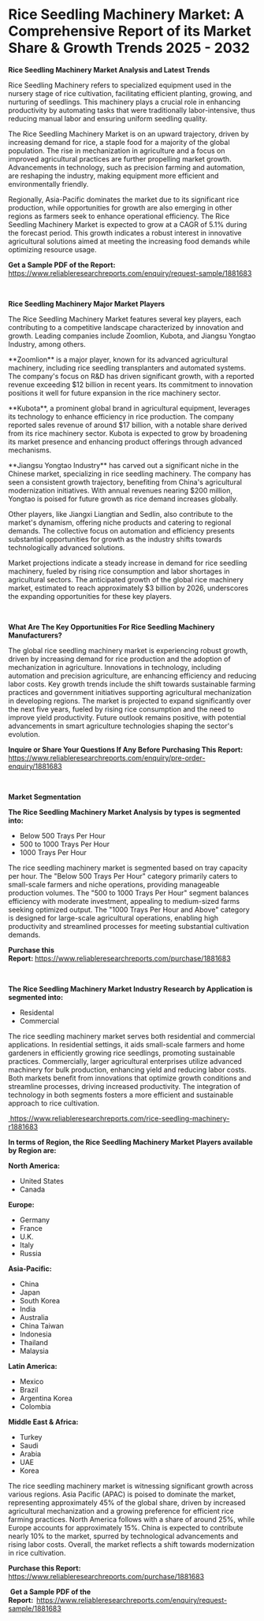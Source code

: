 <p><h1>Rice Seedling Machinery Market: A Comprehensive Report of its Market Share & Growth Trends 2025 - 2032</h1></p><p><strong>Rice Seedling Machinery Market Analysis and Latest Trends</strong></p>
<p><p>Rice Seedling Machinery refers to specialized equipment used in the nursery stage of rice cultivation, facilitating efficient planting, growing, and nurturing of seedlings. This machinery plays a crucial role in enhancing productivity by automating tasks that were traditionally labor-intensive, thus reducing manual labor and ensuring uniform seedling quality.</p><p>The Rice Seedling Machinery Market is on an upward trajectory, driven by increasing demand for rice, a staple food for a majority of the global population. The rise in mechanization in agriculture and a focus on improved agricultural practices are further propelling market growth. Advancements in technology, such as precision farming and automation, are reshaping the industry, making equipment more efficient and environmentally friendly.</p><p>Regionally, Asia-Pacific dominates the market due to its significant rice production, while opportunities for growth are also emerging in other regions as farmers seek to enhance operational efficiency. The Rice Seedling Machinery Market is expected to grow at a CAGR of 5.1% during the forecast period. This growth indicates a robust interest in innovative agricultural solutions aimed at meeting the increasing food demands while optimizing resource usage.</p></p>
<p><strong>Get a Sample PDF of the Report:&nbsp;</strong> <a href="https://www.reliableresearchreports.com/enquiry/request-sample/1881683?utm_campaign=3446&utm_medium=2&utm_source=Github&utm_content=ia&utm_term=12042025&utm_id=rice-seedling-machinery">https://www.reliableresearchreports.com/enquiry/request-sample/1881683</a></p>
<p>&nbsp;</p>
<p><strong>Rice Seedling Machinery Major Market Players</strong></p>
<p><p>The Rice Seedling Machinery Market features several key players, each contributing to a competitive landscape characterized by innovation and growth. Leading companies include Zoomlion, Kubota, and Jiangsu Yongtao Industry, among others.</p><p>**Zoomlion** is a major player, known for its advanced agricultural machinery, including rice seedling transplanters and automated systems. The company's focus on R&D has driven significant growth, with a reported revenue exceeding $12 billion in recent years. Its commitment to innovation positions it well for future expansion in the rice machinery sector.</p><p>**Kubota**, a prominent global brand in agricultural equipment, leverages its technology to enhance efficiency in rice production. The company reported sales revenue of around $17 billion, with a notable share derived from its rice machinery sector. Kubota is expected to grow by broadening its market presence and enhancing product offerings through advanced mechanisms.</p><p>**Jiangsu Yongtao Industry** has carved out a significant niche in the Chinese market, specializing in rice seedling machinery. The company has seen a consistent growth trajectory, benefiting from China's agricultural modernization initiatives. With annual revenues nearing $200 million, Yongtao is poised for future growth as rice demand increases globally.</p><p>Other players, like Jiangxi Liangtian and Sedlin, also contribute to the market's dynamism, offering niche products and catering to regional demands. The collective focus on automation and efficiency presents substantial opportunities for growth as the industry shifts towards technologically advanced solutions.</p><p>Market projections indicate a steady increase in demand for rice seedling machinery, fueled by rising rice consumption and labor shortages in agricultural sectors. The anticipated growth of the global rice machinery market, estimated to reach approximately $3 billion by 2026, underscores the expanding opportunities for these key players.</p></p>
<p>&nbsp;</p>
<p><strong>What Are The Key Opportunities For Rice Seedling Machinery Manufacturers?</strong></p>
<p><p>The global rice seedling machinery market is experiencing robust growth, driven by increasing demand for rice production and the adoption of mechanization in agriculture. Innovations in technology, including automation and precision agriculture, are enhancing efficiency and reducing labor costs. Key growth trends include the shift towards sustainable farming practices and government initiatives supporting agricultural mechanization in developing regions. The market is projected to expand significantly over the next five years, fueled by rising rice consumption and the need to improve yield productivity. Future outlook remains positive, with potential advancements in smart agriculture technologies shaping the sector's evolution.</p></p>
<p><strong>Inquire or Share Your Questions If Any Before Purchasing This Report:</strong> <a href="https://www.reliableresearchreports.com/enquiry/pre-order-enquiry/1881683?utm_campaign=3446&utm_medium=2&utm_source=Github&utm_content=ia&utm_term=12042025&utm_id=rice-seedling-machinery">https://www.reliableresearchreports.com/enquiry/pre-order-enquiry/1881683</a></p>
<p>&nbsp;</p>
<p><strong>Market Segmentation</strong></p>
<p><strong>The Rice Seedling Machinery Market Analysis by types is segmented into:</strong></p>
<p><ul><li>Below 500 Trays Per Hour</li><li>500 to 1000 Trays Per Hour</li><li>1000 Trays Per Hour</li></ul></p>
<p><p>The rice seedling machinery market is segmented based on tray capacity per hour. The "Below 500 Trays Per Hour" category primarily caters to small-scale farmers and niche operations, providing manageable production volumes. The "500 to 1000 Trays Per Hour" segment balances efficiency with moderate investment, appealing to medium-sized farms seeking optimized output. The "1000 Trays Per Hour and Above" category is designed for large-scale agricultural operations, enabling high productivity and streamlined processes for meeting substantial cultivation demands.</p></p>
<p><strong>Purchase this Report:&nbsp;</strong><a href="https://www.reliableresearchreports.com/purchase/1881683?utm_campaign=3446&utm_medium=2&utm_source=Github&utm_content=ia&utm_term=12042025&utm_id=rice-seedling-machinery">https://www.reliableresearchreports.com/purchase/1881683</a></p>
<p>&nbsp;</p>
<p><strong>The Rice Seedling Machinery Market Industry Research by Application is segmented into:</strong></p>
<p><ul><li>Residental</li><li>Commercial</li></ul></p>
<p><p>The rice seedling machinery market serves both residential and commercial applications. In residential settings, it aids small-scale farmers and home gardeners in efficiently growing rice seedlings, promoting sustainable practices. Commercially, larger agricultural enterprises utilize advanced machinery for bulk production, enhancing yield and reducing labor costs. Both markets benefit from innovations that optimize growth conditions and streamline processes, driving increased productivity. The integration of technology in both segments fosters a more efficient and sustainable approach to rice cultivation.</p></p>
<p><a href="https://www.reliableresearchreports.com/rice-seedling-machinery-r1881683?utm_campaign=3446&utm_medium=2&utm_source=Github&utm_content=ia&utm_term=12042025&utm_id=rice-seedling-machinery">&nbsp;https://www.reliableresearchreports.com/rice-seedling-machinery-r1881683</a></p>
<p><strong>In terms of Region, the Rice Seedling Machinery Market Players available by Region are:</strong></p>
<p>
    <p> <strong> North America: </strong>
        <ul>
            <li>United States</li>
            <li>Canada</li>
        </ul>
        </p> 
    <p> <strong> Europe: </strong>
        <ul>
            <li>Germany</li>
            <li>France</li>
            <li>U.K.</li>
            <li>Italy</li>
            <li>Russia</li>
        </ul>
        </p> 
    <p> <strong> Asia-Pacific: </strong>
        <ul>
            <li>China</li>
            <li>Japan</li>
            <li>South Korea</li>
            <li>India</li>
            <li>Australia</li>
            <li>China Taiwan</li>
            <li>Indonesia</li>
            <li>Thailand</li>
            <li>Malaysia</li>
        </ul>
        </p> 
    <p> <strong> Latin America: </strong>
        <ul>
            <li>Mexico</li>
            <li>Brazil</li>
            <li>Argentina Korea</li>
            <li>Colombia</li>
        </ul>
        </p> 
    <p> <strong> Middle East & Africa: </strong>
        <ul>
            <li>Turkey</li>
            <li>Saudi</li>
            <li>Arabia</li>
            <li>UAE</li>
            <li>Korea</li>
        </ul>
    </p>
    </p>
<p><p>The rice seedling machinery market is witnessing significant growth across various regions. Asia Pacific (APAC) is poised to dominate the market, representing approximately 45% of the global share, driven by increased agricultural mechanization and a growing preference for efficient rice farming practices. North America follows with a share of around 25%, while Europe accounts for approximately 15%. China is expected to contribute nearly 10% to the market, spurred by technological advancements and rising labor costs. Overall, the market reflects a shift towards modernization in rice cultivation.</p></p>
<p><strong>Purchase this Report: </strong><a href="https://www.reliableresearchreports.com/purchase/1881683?utm_campaign=3446&utm_medium=2&utm_source=Github&utm_content=ia&utm_term=12042025&utm_id=rice-seedling-machinery">https://www.reliableresearchreports.com/purchase/1881683</a></p>
<p>&nbsp;<strong>Get a Sample PDF of the Report:&nbsp;&nbsp;</strong><a href="https://www.reliableresearchreports.com/enquiry/request-sample/1881683?utm_campaign=3446&utm_medium=2&utm_source=Github&utm_content=ia&utm_term=12042025&utm_id=rice-seedling-machinery">https://www.reliableresearchreports.com/enquiry/request-sample/1881683</a></p>
<p><strong></strong></p>
<p><p></p><p></p><p></p></p>